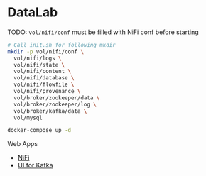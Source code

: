 # DataLab

TODO: `vol/nifi/conf` must be filled with NiFi conf before starting

```sh
# Call init.sh for following mkdir
mkdir -p vol/nifi/conf \
  vol/nifi/logs \
  vol/nifi/state \
  vol/nifi/content \
  vol/nifi/database \
  vol/nifi/flowfile \
  vol/nifi/provenance \
  vol/broker/zookeeper/data \
  vol/broker/zookeeper/log \
  vol/broker/kafka/data \
  vol/mysql

docker-compose up -d
```

Web Apps

- [NiFi](https://localhost:8443/nifi)
- [UI for Kafka](http://localhost:8080)